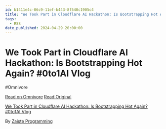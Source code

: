 ```yaml
---
id: b1411e4c-06c9-11ef-b443-8f540c1905c4
title: "We Took Part in Cloudflare AI Hackathon: Is Bootstrapping Hot Again? #0to1AI Vlog"
tags:
  - RSS
date_published: 2024-04-29 20:00:00
---
```


# We Took Part in Cloudflare AI Hackathon: Is Bootstrapping Hot Again? #0to1AI Vlog
#Omnivore

[Read on Omnivore](https://omnivore.app/me/we-took-part-in-cloudflare-ai-hackathon-is-bootstrapping-hot-aga-18f2e11f6c9)
[Read Original](https://www.youtube.com/watch?v=SLDOpX8P6Ms)



[We Took Part in Cloudflare AI Hackathon: Is Bootstrapping Hot Again? #0to1AI Vlog](https:&#x2F;&#x2F;www.youtube.com&#x2F;watch?v&#x3D;SLDOpX8P6Ms)

By [Zaiste Programming](https:&#x2F;&#x2F;www.youtube.com&#x2F;@zaisteprogramming)